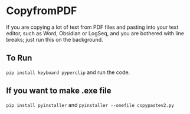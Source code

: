 # CopyfromPDF
If you are copying a lot of text from PDF files and pasting into your text editor, such as Word, Obsidian or LogSeq, and you are bothered with line breaks; just run this on the background.

## To Run
```pip install keyboard pyperclip```
and run the code.

## If you want to make .exe file
```pip install pyinstaller```
and
```pyinstaller --onefile copypastev2.py``` 
